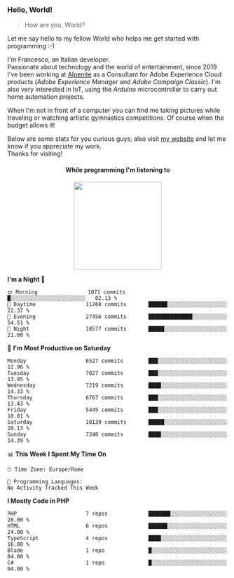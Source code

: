 ### Hello, World!

> How are you, World?

Let me say hello to my fellow World who helps me get started with programming :-)

I'm Francesco, an Italian developer.  
Passionate about technology and the world of entertainment, since 2019 I've been working at [Alpenite](https://www.alpenite.com) as a Consultant for Adobe Experience Cloud products (*Adobe Experience Manager* and *Adobe Campaign Classic*). I'm also very interested in IoT, using the *Arduino* microcontroller to carry out home automation projects.

When I'm not in front of a computer you can find me taking pictures while traveling or watching artistic gymnastics competitions. Of course when the budget allows it!

Below are some stats for you curious guys; also visit [my website](https://www.francescorega.eu) and let me know if you appreciate my work.  
Thanks for visiting!

<div align="center">
  <h4>While programming I'm listening to</h4>
  <a href="https://apps.francescorega.eu/now-playing/11147232609" target="_blank"><img src="https://apps.francescorega.eu/now-playing/11147232609" width="200"></a>
</div>

<!--START_SECTION:waka-->
**I'm a Night 🦉** 

```text
🌞 Morning                1071 commits        █░░░░░░░░░░░░░░░░░░░░░░░░   02.13 % 
🌆 Daytime                11268 commits       ██████░░░░░░░░░░░░░░░░░░░   22.37 % 
🌃 Evening                27456 commits       ██████████████░░░░░░░░░░░   54.51 % 
🌙 Night                  10577 commits       █████░░░░░░░░░░░░░░░░░░░░   21.00 % 
```
📅 **I'm Most Productive on Saturday** 

```text
Monday                   6527 commits        ███░░░░░░░░░░░░░░░░░░░░░░   12.96 % 
Tuesday                  7027 commits        ███░░░░░░░░░░░░░░░░░░░░░░   13.95 % 
Wednesday                7219 commits        ████░░░░░░░░░░░░░░░░░░░░░   14.33 % 
Thursday                 6767 commits        ███░░░░░░░░░░░░░░░░░░░░░░   13.43 % 
Friday                   5445 commits        ███░░░░░░░░░░░░░░░░░░░░░░   10.81 % 
Saturday                 10139 commits       █████░░░░░░░░░░░░░░░░░░░░   20.13 % 
Sunday                   7248 commits        ████░░░░░░░░░░░░░░░░░░░░░   14.39 % 
```


📊 **This Week I Spent My Time On** 

```text
🕑︎ Time Zone: Europe/Rome

💬 Programming Languages: 
No Activity Tracked This Week
```

**I Mostly Code in PHP** 

```text
PHP                      7 repos             ███████░░░░░░░░░░░░░░░░░░   28.00 % 
HTML                     6 repos             ██████░░░░░░░░░░░░░░░░░░░   24.00 % 
TypeScript               4 repos             ████░░░░░░░░░░░░░░░░░░░░░   16.00 % 
Blade                    1 repo              █░░░░░░░░░░░░░░░░░░░░░░░░   04.00 % 
C#                       1 repo              █░░░░░░░░░░░░░░░░░░░░░░░░   04.00 % 
```




<!--END_SECTION:waka-->
